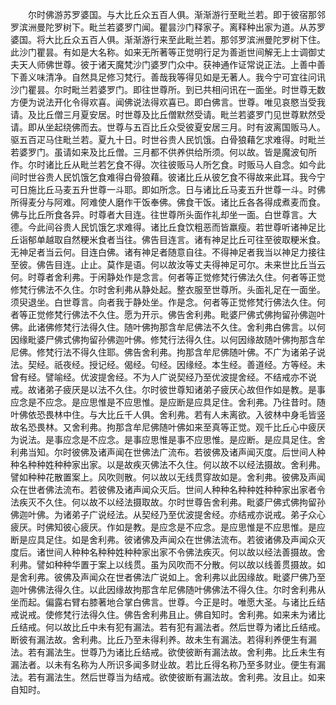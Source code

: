 <!-- { "loadSidebar": true } -->
　　尔时佛游苏罗婆国。与大比丘众五百人俱。渐渐游行至毗兰若。即于彼宿那邻罗滨洲曼陀罗树下。毗兰若婆罗门闻。瞿昙沙门释家子。离释种出家为道。从苏罗婆国。将大比丘众五百人俱。渐渐游行来至此毗兰若。那邻罗滨洲曼陀罗树下住。此沙门瞿昙。有如是大名称。如来无所著等正觉明行足为善逝世间解无上士调御丈夫天人师佛世尊。彼于诸天魔梵沙门婆罗门众中。获神通作证常说正法。上善中善下善义味清净。自然具足修习梵行。善哉我等得见如是无著人。我今宁可宜往问讯沙门瞿昙。尔时毗兰若婆罗门。即往世尊所。到已共相问讯在一面坐。时世尊无数方便为说法开化令得欢喜。闻佛说法得欢喜已。即白佛言。世尊。唯见哀愍当受我请。及比丘僧三月夏安居。时世尊及比丘僧默然受请。毗兰若婆罗门见世尊默然受请。即从坐起绕佛而去。世尊与五百比丘众受彼夏安居三月。时有波离国贩马人。驱五百疋马住毗兰若。夏九十日。时世谷贵人民饥饿。白骨狼藉乞求难得。时毗兰若婆罗门。虽请如来及比丘僧。三月都不供养供给所须。何以故。皆是魔波旬所作。尔时诸比丘从毗兰若乞食不得。次往彼贩马人所乞食。时贩马人自念。如今此间时世谷贵人民饥饿乞食难得白骨狼藉。彼诸比丘从彼乞食不得故来此耳。我今宁可日施比丘马麦五升世尊一斗耶。即如所念。日与诸比丘马麦五升世尊一斗。时佛所得麦分与阿难。阿难使人磨作干饭奉佛。佛食干饭。诸比丘各各得成煮麦而食。佛与比丘所食各异。时尊者大目连。往世尊所头面作礼却坐一面。白世尊言。大德。今此间谷贵人民饥饿乞求难得。诸比丘食饮粗恶而皆羸瘦。若世尊听诸神足比丘诣郁单越取自然粳米食者当往。佛告目连言。诸有神足比丘可往至彼取粳米食。无神足者当云何。目连白佛。诸有神足者随意自往。不得神足者我当以神足力接往至彼。佛告目连。止止。莫作是语。何以故汝等丈夫得神足可尔。未来世比丘当云何。时尊者舍利弗。于闲静处作是念言。何者等正觉修梵行佛法久住。何者等正觉修梵行佛法不久住。尔时舍利弗从静处起。整衣服至世尊所。头面礼足在一面坐。须臾退坐。白世尊言。向者我于静处坐。作是念。何者等正觉修梵行佛法久住。何者等正觉修梵行佛法不久住。愿为开示。佛告舍利弗。毗婆尸佛式佛拘留孙佛迦叶佛。此诸佛修梵行法得久住。随叶佛拘那含牟尼佛法不久住。舍利弗白佛言。以何因缘毗婆尸佛式佛拘留孙佛迦叶佛。修梵行法得久住。以何因缘故随叶佛拘那含牟尼佛。修梵行法不得久住耶。佛告舍利弗。拘那含牟尼佛随叶佛。不广为诸弟子说法。契经。祇夜经。授记经。偈经。句经。因缘经。本生经。善道经。方等经。未曾有经。譬喻经。优波提舍经。不为人广说契经乃至优波提舍经。不结戒亦不说戒。故诸弟子疲厌是以法不久住。尔时彼世尊知诸弟子疲厌心故但作如是教。是事应念是不应念。是应思惟是不应思惟。是应断是应具足住。舍利弗。乃往昔时。随叶佛依恐畏林中住。与大比丘千人俱。舍利弗。若有人未离欲。入彼林中身毛皆竖故名恐畏林。又舍利弗。拘那含牟尼佛随叶佛如来至真等正觉。观千比丘心中疲厌为说法。是事应念是不应念。是事应思惟是事不应思惟。是应断。是应具足住。舍利弗当知。尔时彼佛及诸声闻在世佛法广流布。若彼佛及诸声闻灭度。后世间人种种名种种姓种种家出家。以是故疾灭佛法不久住。何以故不以经法摄故。舍利弗。譬如种种花散置案上。风吹则散。何以故以无线贯穿故如是。舍利弗。彼佛及声闻众在世者佛法流布。若彼佛及诸声闻众灭后。世间人种种名种种姓种种家出家者令法疾灭不久住。何以故不以经法摄取故。尔时世尊告舍利弗。毗婆尸佛式佛拘留孙佛迦叶佛。为诸弟子广说经法。从契经乃至优波提舍经。亦结戒亦说戒。弟子众心疲厌。时佛知彼心疲厌。作如是教。是应念是不应念。是应思惟是不应思惟。是应断是应具足住。如是舍利弗。彼诸佛及声闻众在世佛法流布。若彼诸佛及声闻众灭度后。诸世间人种种名种种姓种种家出家不令佛法疾灭。何以故以经法善摄故。舍利弗。譬如种种华置于案上以线贯。虽为风吹而不分散。何以故以线善贯摄故。如是舍利弗。彼佛及声闻众在世者佛法广说如上。舍利弗以此因缘故。毗婆尸佛乃至迦叶佛佛法得久住。以此因缘故拘那含牟尼佛随叶佛佛法不得久住。尔时舍利弗从坐而起。偏露右臂右膝著地合掌白佛言。世尊。今正是时。唯愿大圣。与诸比丘结戒说戒。使修梵行法得久住。佛告舍利弗且止。佛自知时。舍利弗。如来未为诸比丘结戒。何以故比丘中未有犯有漏法。若有犯有漏法者。然后世尊为诸比丘结戒。断彼有漏法故。舍利弗。比丘乃至未得利养。故未生有漏法。若得利养便生有漏法。若有漏法生。世尊乃为诸比丘结戒。欲使彼断有漏法故。舍利弗。比丘未生有漏法者。以未有名称为人所识多闻多财业故。若比丘得名称乃至多财业。便生有漏法。若有漏法生。然后世尊当为结戒。欲使彼断有漏法故。舍利弗。汝且止。如来自知时。
